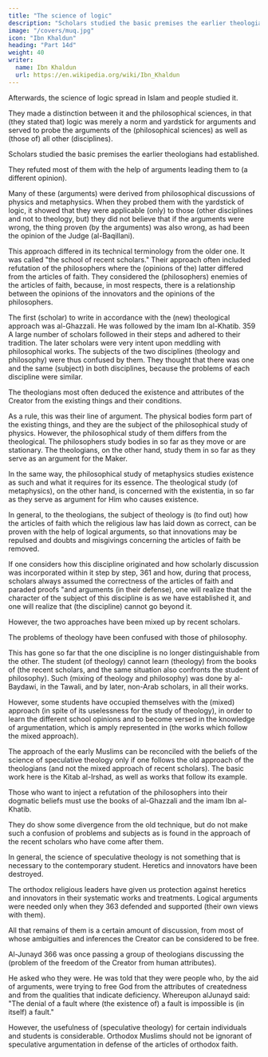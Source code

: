 ```yaml
---
title: "The science of logic"
description: "Scholars studied the basic premises the earlier theologians had established"
image: "/covers/muq.jpg"
icon: "Ibn Khaldun"
heading: "Part 14d"
weight: 40
writer:
  name: Ibn Khaldun
  url: https://en.wikipedia.org/wiki/Ibn_Khaldun
---
```



Afterwards, the science of logic spread in Islam and people studied it. 

They made a distinction between it and the philosophical sciences, in that (they stated that) logic was merely a norm and yardstick for arguments and served to probe the arguments of the (philosophical sciences) as well as (those of) all other (disciplines).

Scholars studied the basic premises the earlier theologians had established. 

They refuted most of them with the help of arguments leading them to
(a different opinion). 

Many of these (arguments) were derived from philosophical discussions of physics and metaphysics. When they probed them with the yardstick of logic, it showed that they were applicable (only) to those (other disciplines and
not to theology, but) they did not believe that if the arguments were wrong, the thing
proven (by the arguments) was also wrong, as had been the opinion of the Judge (al-Baqillani). 

This approach differed in its technical terminology from the older one. It was called "the school of recent scholars." Their approach often included refutation of the philosophers where the (opinions of the) latter differed from the articles of
faith. They considered the (philosophers) enemies of the articles of faith, because, in
most respects, there is a relationship between the opinions of the innovators and the
opinions of the philosophers.

The first (scholar) to write in accordance with the (new) theological approach was al-Ghazzali. He was followed by the imam Ibn al-Khatib. 359 A large number of
scholars followed in their steps and adhered to their tradition.
The later scholars were very intent upon meddling with philosophical works.
The subjects of the two disciplines (theology and philosophy) were thus confused by
them. They thought that there was one and the same (subject) in both disciplines,
because the problems of each discipline were similar. <!-- 360 -->

The theologians most often deduced the existence and attributes of the Creator from the existing things and their conditions. 

As a rule, this was their line of argument. The physical bodies form part of the existing things, and they are the subject of the philosophical study of physics. However, the philosophical study of them differs from the theological. The philosophers study bodies in so far as they move or are stationary. The theologians, on the other hand,
study them in so far as they serve as an argument for the Maker. 

In the same way, the philosophical study of metaphysics studies existence as such and what it requires
for its essence. The theological study (of metaphysics), on the other hand, is
concerned with the existentia, in so far as they serve as argument for Him who
causes existence. 

In general, to the theologians, the subject of theology is (to find out) how the articles of faith which the religious law has laid down as correct, can be proven with the help of logical arguments, so that innovations may be repulsed and doubts and misgivings concerning the articles of faith be removed.

If one considers how this discipline originated and how scholarly discussion was incorporated within it step by step, 361 and how, during that process, scholars always assumed the correctness of the articles of faith and paraded proofs "and
arguments (in their defense), one will realize that the character of the subject of this discipline is as we have established it, and one will realize that (the discipline) cannot go beyond it. 

However, the two approaches have been mixed up by recent scholars. 

The problems of theology have been confused with those of philosophy.

This has gone so far that the one discipline is no longer distinguishable from the other. The student (of theology) cannot learn (theology) from the books of (the recent scholars, and the same situation also confronts the student of philosophy).
Such (mixing of theology and philosophy) was done by al-Baydawi, in the Tawali, and by later, non-Arab scholars, in all their works.

However, some students have occupied themselves with the (mixed) approach (in spite of its uselessness for the
study of theology), in order to learn the different school opinions and to become versed in the knowledge of argumentation, which is amply represented in (the works which follow the mixed approach).

The approach of the early Muslims can be reconciled with the beliefs of the science of speculative theology only if one follows the old approach of the theologians (and not the mixed approach of recent scholars). The basic work here is
the Kitab al-Irshad, as well as works that follow its example. 

Those who want to inject a refutation of the philosophers into their dogmatic beliefs must use the books of al-Ghazzali and the imam <!-- 362 --> Ibn al-Khatib. 

They do show some divergence from the old technique, but do not make such a confusion of problems and subjects as is
found in the approach of the recent scholars who have come after them.

In general, the science of speculative theology is not something that is necessary to the contemporary student. Heretics
and innovators have been destroyed. 

The orthodox religious leaders have given us protection against heretics and innovators in their systematic works and treatments. Logical arguments were needed only when they 363 defended and supported (their
own views with them). 

All that remains of them <!-- 364 --> is a certain amount of discussion, from most of whose ambiguities and inferences the Creator can be considered to be free. <!-- 365 -->


Al-Junayd 366 was once passing a group of theologians discussing the (problem of the freedom of the Creator from human attributes). 

He asked who they were. He was told that they were people who, by the aid of arguments, were trying to free God from the attributes of createdness and from the qualities that indicate deficiency. Whereupon alJunayd said: "The denial of a fault where (the existence of) a fault is impossible is (in itself) a fault." <!-- 367 -->

However, the usefulness of (speculative theology) for certain individuals and students is considerable. Orthodox Muslims should not be ignorant of speculative argumentation in defense of the articles of orthodox faith.
